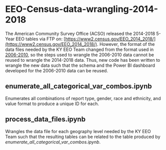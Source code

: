 # EEO-Census-data-wrangling-2014-2018
The American Community Survey Office (ACSO) released the 2014-2018 5-Year EEO tables via FTP on: [https://www2.census.gov/EEO_2014_2018/](https://www2.census.gov/EEO_2014_2018/). However, the format of the data files needed by the KY EEO Team changed from the format used in [2006-2010](https://www2.census.gov/EEO_2006_2010/), so the steps used to wrangle the 2006-2010 data cannot be reused to wrangle the 2014-2018 data. Thus, new code has been written to wrangle the new data such that the schema and the Power BI dashboard developed for the 2006-2010 data can be reused.

## enumerate_all_categorical_var_combos.ipynb
Enumerates all combinations of report type, gender, race and ethnicity, and value format to produce a unique ID for each.

## process_data_files.ipynb
Wrangles the data file for each geography level needed by the KY EEO Team such that the resulting tables can be related to the table produced by *enumerate_all_categorical_var_combos.ipynb*.
